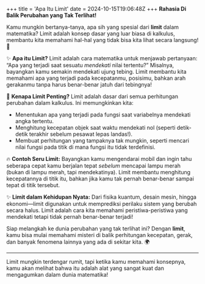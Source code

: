 +++
title = 'Apa Itu Limit'
date = 2024-10-15T19:06:48Z
+++
**Rahasia Di Balik Perubahan yang Tak Terlihat!**

Kamu mungkin bertanya-tanya, apa sih yang spesial dari **limit** dalam matematika? Limit adalah konsep dasar yang luar biasa di kalkulus, membantu kita memahami hal-hal yang tidak bisa kita lihat secara langsung! 🚀

✨ **Apa itu Limit?**
Limit adalah cara matematika untuk menjawab pertanyaan: “Apa yang terjadi saat sesuatu *mendekati* nilai tertentu?” Misalnya, bayangkan kamu semakin mendekati ujung tebing. Limit membantu kita memahami apa yang terjadi pada kecepatanmu, posisimu, bahkan arah gerakanmu tanpa harus benar-benar jatuh dari tebingnya!

🎯 **Kenapa Limit Penting?**
Limit adalah dasar dari semua perhitungan perubahan dalam kalkulus. Ini memungkinkan kita:
- Menentukan apa yang terjadi pada fungsi saat variabelnya mendekati angka tertentu.
- Menghitung kecepatan objek saat waktu mendekati nol (seperti detik-detik terakhir sebelum pesawat lepas landas!).
- Membuat perhitungan yang tampaknya tak mungkin, seperti mencari nilai fungsi pada titik di mana fungsi itu tidak terdefinisi.

🔥 **Contoh Seru Limit:**
Bayangkan kamu mengendarai mobil dan ingin tahu seberapa cepat kamu berjalan tepat *sebelum* mencapai lampu merah (bukan di lampu merah, tapi mendekatinya). Limit membantu menghitung kecepatannya di titik itu, bahkan jika kamu tak pernah benar-benar sampai tepat di titik tersebut.

✨ **Limit dalam Kehidupan Nyata:**
Dari fisika kuantum, desain mesin, hingga ekonomi—limit digunakan untuk memprediksi perilaku sistem yang berubah secara halus. Limit adalah cara kita memahami peristiwa-peristiwa yang mendekati tetapi tidak pernah benar-benar terjadi!

Siap melangkah ke dunia perubahan yang tak terlihat ini? Dengan **limit**, kamu bisa mulai memahami misteri di balik perhitungan kecepatan, gerak, dan banyak fenomena lainnya yang ada di sekitar kita. 🌍

---

Limit mungkin terdengar rumit, tapi ketika kamu memahami konsepnya, kamu akan melihat bahwa itu adalah alat yang sangat kuat dan mengagumkan dalam dunia matematika!
